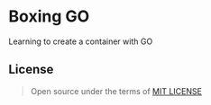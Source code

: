 # Boxing GO

Learning to create a container with GO

## License

> Open source under the terms of [MIT LICENSE](https://opensource.org/licenses/MIT)
